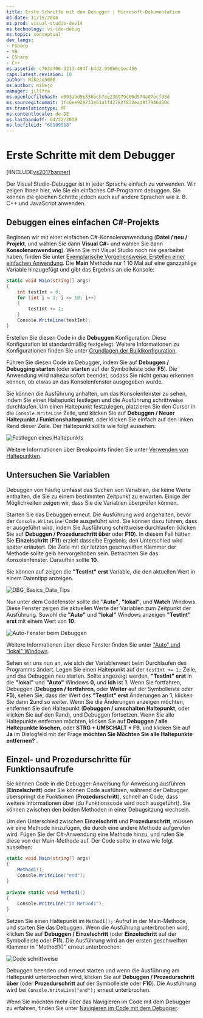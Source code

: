 ```yaml
---
title: Erste Schritte mit dem Debugger | Microsoft-Dokumentation
ms.date: 11/15/2016
ms.prod: visual-studio-dev14
ms.technology: vs-ide-debug
ms.topic: conceptual
dev_langs:
- FSharp
- VB
- CSharp
- C++
ms.assetid: c763d706-3213-494f-b4d2-990b6e1ec456
caps.latest.revision: 10
author: MikeJo5000
ms.author: mikejo
manager: jillfra
ms.openlocfilehash: e093abd5e836bcb7ee236979c00d574a07ecfd3d
ms.sourcegitcommit: 1fc6ee928733e61a1f42782f832ead9f7946d00c
ms.translationtype: MT
ms.contentlocale: de-DE
ms.lasthandoff: 04/22/2019
ms.locfileid: "60109518"
---
```

# <a name="getting-started-with-the-debugger"></a>Erste Schritte mit dem Debugger
[!INCLUDE[vs2017banner](../includes/vs2017banner.md)]

Der Visual Studio-Debugger ist in jeder Sprache einfach zu verwenden. Wir zeigen Ihnen hier, wie Sie ein einfaches C#-Programm debuggen. Sie können die gleichen Schritte jedoch auch auf andere Sprachen wie z. B. C++ und JavaScript anwenden.  
  
## <a name="BKMK_Start_debugging_a_VS_project"></a> Debuggen eines einfachen C#-Projekts  
 Beginnen wir mit einer einfachen C#-Konsolenanwendung (**Datei / neu / Projekt**, und wählen Sie dann **Visual C#-** und wählen Sie dann **Konsolenanwendung**). Wenn Sie mit Visual Studio noch nie gearbeitet haben, finden Sie unter [Exemplarische Vorgehensweise: Erstellen einer einfachen Anwendung](../ide/walkthrough-create-a-simple-application-with-visual-csharp-or-visual-basic.md). Die **Main** Methode nur 1 10 Mal auf eine ganzzahlige Variable hinzugefügt und gibt das Ergebnis an die Konsole:  
  
```csharp  
static void Main(string[] args)  
{  
    int testInt = 0;  
    for (int i = 1; i <= 10; i++)  
    {  
        testInt += 1;  
    }  
    Console.WriteLine(testInt);  
}  
```  
  
 Erstellen Sie diesen Code in die **Debuggen** Konfiguration. Diese Konfiguration ist standardmäßig festgelegt. Weitere Informationen zu Konfigurationen finden Sie unter [Grundlagen der Buildkonfiguration](../ide/understanding-build-configurations.md).  
  
 Führen Sie diesen Code im Debugger, indem Sie auf **Debuggen / Debugging starten** (oder **starten** auf der Symbolleiste oder **F5**). Die Anwendung wird nahezu sofort beendet, sodass Sie nicht genau erkennen können, ob etwas an das Konsolenfenster ausgegeben wurde.  
  
 Sie können die Ausführung anhalten, um das Konsolenfenster zu sehen, indem Sie einen Haltepunkt festlegen und die Ausführung schrittweise durchlaufen. Um einen Haltepunkt festzulegen, platzieren Sie den Cursor in die `Console.WriteLine` Zeile, und klicken Sie auf **Debuggen / Neuer Haltepunkt / Funktionshaltepunkt**, oder klicken Sie einfach auf den linken Rand dieser Zeile. Der Haltepunkt sollte wie folgt aussehen:  
  
 ![Festlegen eines Haltepunkts](../debugger/media/getstartedbreakpoint.png "GetStartedBreakpoint")  
  
 Weitere Informationen über Breakpoints finden Sie unter [Verwenden von Haltepunkten](../debugger/using-breakpoints.md).  
  
## <a name="BKMK_Inspect_Variables"></a> Untersuchen Sie Variablen  
 Debuggen von häufig umfasst das Suchen von Variablen, die keine Werte enthalten, die Sie zu einem bestimmten Zeitpunkt zu erwarten. Einige der Möglichkeiten zeigen wir, dass Sie die Variablen überprüfen können.  
  
 Starten Sie das Debuggen erneut. Die Ausführung wird angehalten, bevor der `Console.WriteLine`-Code ausgeführt wird. Sie können dazu führen, dass er ausgeführt wird, indem Sie Ausführung schrittweise durchlaufen (klicken Sie auf **Debuggen / Prozedurschritt über** oder **F10**). In diesem Fall hätten Sie **Einzelschritt** (**F11**) erzielt dasselbe Ergebnis; den Unterschied wird später erläutert. Die Zeile mit der letzten geschweiften Klammer der Methode sollte gelb hervorgehoben sein. Betrachten Sie das Konsolenfenster. Daraufhin sollte **10**.  
  
 Sie können auf zeigen die **"TestInt" erst** Variable, die den aktuellen Wert in einem Datentipp anzeigen.  
  
 ![DBG&#95;Basics&#95;Data&#95;Tips](../debugger/media/dbg-basics-data-tips.png "DBG_Basics_Data_Tips")  
  
 Nur unter dem Codefenster sollte die **"Auto"**, **"lokal"**, und **Watch** Windows. Diese Fenster zeigen die aktuellen Werte der Variablen zum Zeitpunkt der Ausführung. Sowohl die **"Auto"** und **"lokal"** Windows anzeigen **"TestInt" erst** mit einem Wert von **10**.  
  
 ![Auto-Fenster beim Debuggen](../debugger/media/getstartedwindows.png "GetStartedWindows")  
  
 Weitere Informationen über diese Fenster finden Sie unter ["Auto" und "lokal" Windows](../debugger/autos-and-locals-windows.md).  
  
 Sehen wir uns nun an, wie sich der Variablenwert beim Durchlaufen des Programms ändert. Legen Sie einen Haltepunkt auf der `testInt += 1;` Zeile, und das Debuggen neu starten. Sollte angezeigt werden, **"TestInt" erst** in die **"lokal"** und **"Auto"** Windows **0**, und **ich** ist **1**. Wenn Sie fortfahren, Debuggen (**Debuggen / fortfahren**, oder **Weiter** auf der Symbolleiste oder **F5**), sehen Sie, dass der Wert des **"TestInt" erst** Änderungen an **1**, klicken Sie dann **2**und so weiter. Wenn Sie die Änderungen anzeigen möchten, entfernen Sie den Haltepunkt (**Debuggen / umschalten Haltepunkt**, oder klicken Sie auf den Rand), und Debuggen fortsetzen. Wenn Sie alle Haltepunkte entfernen möchten, klicken Sie auf **Debuggen / alle Haltepunkte löschen**, oder **STRG + UMSCHALT + F9**, und klicken Sie auf **Ja** im Dialogfeld mit der Frage **möchten Sie Möchten Sie alle Haltepunkte entfernen?** .  
  
## <a name="stepping-into-and-over-function-calls"></a>Einzel- und Prozedurschritte für Funktionsaufrufe  
 Sie können Code in die Debugger-Anweisung für Anweisung ausführen (**Einzelschritt**) oder Sie können Code ausführen, während der Debugger überspringt die Funktionen (**Prozedurschritt**), schnell an Code, dass weitere Informationen über (du Funktionscode wird noch ausgeführt). Sie können zwischen den beiden Methoden in einer Debugsitzung wechseln.  
  
 Um den Unterschied zwischen **Einzelschritt** und **Prozedurschritt**, müssen wir eine Methode hinzufügen, die durch eine andere Methode aufgerufen wird. Fügen Sie der C#-Anwendung eine Methode hinzu, und rufen Sie diese von der Main-Methode auf. Der Code sollte in etwa wie folgt aussehen:  
  
```csharp  
static void Main(string[] args)  
{  
    Method1();  
    Console.WriteLine("end");  
}  
  
private static void Method1()  
{  
    Console.WriteLine("in Method1");  
}  
```  
  
 Setzen Sie einen Haltepunkt im `Method1();`-Aufruf in der Main-Methode, und starten Sie das Debuggen. Wenn die Ausführung unterbrochen wird, klicken Sie auf **Debuggen / Einzelschritt** (oder **Einzelschritt** auf der Symbolleiste oder **F11**). Die Ausführung wird an der ersten geschweiften Klammer in "Method1()" erneut unterbrochen:  
  
 ![Code schrittweise](../debugger/media/getstartedstepinto.png "GetStartedStepInto")  
  
 Debuggen beenden und erneut starten und wenn die Ausführung am Haltepunkt unterbrochen wird, klicken Sie auf **Debuggen / Prozedurschritt über** (oder **Prozedurschritt** auf der Symbolleiste oder **F10**). Die Ausführung wird bei `Console.WriteLine("end");` erneut unterbrochen.  
  
 Wenn Sie möchten mehr über das Navigieren im Code mit dem Debugger zu erfahren, finden Sie unter [Navigieren im Code mit dem Debugger](../debugger/navigating-through-code-with-the-debugger.md).
